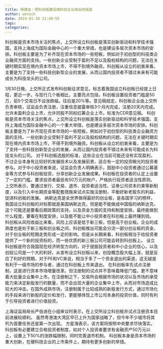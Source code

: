 ```yaml
---
title: 杨德龙：把科创板建设成科创企业成长的摇篮
author: wetech
date: 2019-01-30 21:49:55
tags: 
categories: 
---
```

科创板是资本市场关注的焦点，上交所设立科创板是落实创新驱动和科学技术强国，支持上海成为国际金融中心的一个重大举措，也是建设多层次资本市场的安排。科创板主要是为了补齐现在资本市场的一些短板，例如对于初创型的科技类企业融资方面的支持。一些创新企业受制于盈利不足以及股权结构的问题，无法在关键时期实现在境内资本市场上市，不得不到境外融资。科创板从设立的初衷来看，主要是为了支持一些科技创新型企业的发展，从而让国内投资者不错过未来有可能成长为科技龙头的公司。
<!-- more -->
1月30日晚，上交所正式发布科创板征求意见，标志着我国设立科创板已经提上日程，更近一步。与现行几个板相比，主要亮点包括，科创板设置投资者门槛是50万，前5个交易日不设涨跌幅，往后是20%等。意见稿规定，科创板企业由上交所负责审核，证监会负责注册，注重信息披露审核3个月内完成，注册20天内完成。允许未盈利企业上市，允许同股不同权红筹企业上市，标准为CDR意见稿。
科创板是资本市场关注的焦点，上交所设立科创板是落实创新驱动和科学技术强国，支持上海成为国际金融中心的一个重大举措，也是建设多层次资本市场的安排。科创板主要是为了补齐现在资本市场的一些短板，例如对于初创型的科技类企业融资方面的支持。一些创新企业受制于盈利不足以及股权结构的问题，无法在关键时期实现在境内资本市场上市，不得不到境外融资。科创板从设立的初衷来看，主要是为了支持一些科技创新型企业的发展，从而让国内投资者不错过未来有可能成长为科技龙头的公司。
对于科创板选股的标准，这些企业在当前可能还没有实现盈利，不过企业本身有比较好的发展技术以及发展前景，适合有一定的投资眼光的投资者参与。对于中小投资者来说，证监会负责人明确表示，鼓励中小投资者通过公募基金等方式参与科创板投资，分享创新企业发展成果。科创板在投资者的认定上设置了一定的门槛，要求投资者最低有50万元的账户，严格执行投资者适当性原则。上交所表示，要通过发行、交易、退市、投资者适当性、证券公司资本约束等新制度，以及引入中长期资金等配套措施来试点实施注册制，平衡好新老股东的利益，促进科创板的发展。
纳斯达克是全世界做得最好的创业板，是各国学习的榜样，我国设立科创板的对标那就是美国纳斯达克，但是能不能做成中国版的纳斯达克，这个可能还是要看后期政策的支持，以及资金方面的支持和制度安排。最终能做到什么程度，要看在制度安排，以及能不能让中小投资者在科创板上最终赚到钱。
科创板从风险收益比来看，风险上应该是低于新三板，但是高于创业板。企业的成熟度也是处于新三板和创业板之间，科创板推出可能会分流一部分创业板的资金，对于创业板的短期走势形成一定的影响。但是从长期来看，科创板相当于给投资者提供了一个新的投资标的，而一些优质的新三板公司可能会转到科创板上。
设立科创板是符合我国现在经济转型方向的，对于提振投资者和中小企业的信心，以及创投公司是一个大的利好。从宣布设立科创板以来，创投概念股大幅上涨，就是反应了利好的预期，对于PE和VC来说，相当于多了一个资金退出的渠道，这无疑是有利于一级市场的参与者，通过在科创板上市来退出。
在科创板率先试点注册制，这是进行资本市场增量改革。但注册制的试点并不意味着降低门槛，更不意味着大批量企业集中上市。在注册制之下，交易所会根据市场的状况以及市场的承受能力来决定新股发行的数量，而不会出现大量的企业集中上市，从而对市场造成比较大的冲击。在国外成熟市场，注册制属于比较成熟的新股发行方式，通过市场化的手段来进行新股的定价和发行，更能够体现上市公司本身的投资价值，同时有利于引导投资者进行价值投资。​​​​
 
 
上海证监局局长严伯进在小组审议时表示，在上交所设立科创板并试点注册资本目前进展较顺利。
虽然粤港澳大湾区早已上升为国家战略了，但今年不少城市将其列为首要任务还是第一次出现。
方星海表示，该方案将按照中央要求尽快落实。
科创板有必要建立合格投资者制度，如对个人投资者要求有金融资产50万元以上，设置上下50%的涨跌幅限制，同时完善退市机制。
科创板本身是资本市场的重大创新，在硬科技企业的上市条件上，期待有更多创新的举措。
